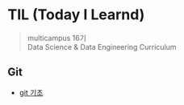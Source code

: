 # TIL (Today I Learnd)

> multicampus 16기<br>
> Data Science & Data Engineering Curriculum



## Git

- [git 기초](https://github.com/Nok5051/TIL/blob/master/git/git%20%EA%B8%B0%EC%B4%88(push).md)